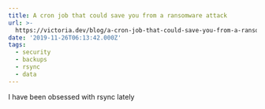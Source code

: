 ```yaml
---
title: A cron job that could save you from a ransomware attack
url: >-
  https://victoria.dev/blog/a-cron-job-that-could-save-you-from-a-ransomware-attack/
date: '2019-11-26T06:13:42.000Z'
tags:
  - security
  - backups
  - rsync
  - data
---
```

I have been obsessed with rsync lately
